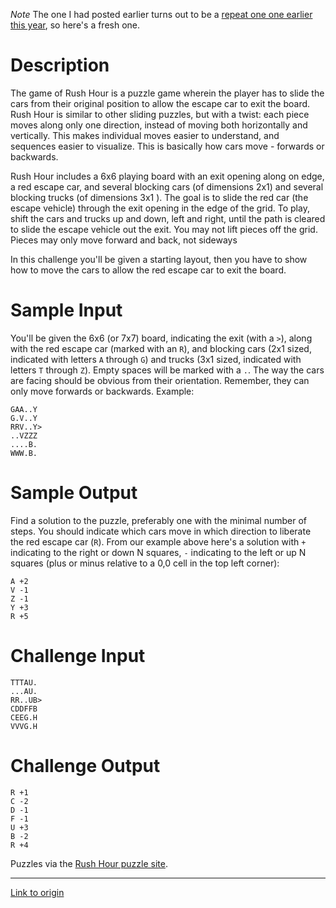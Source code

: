 *Note* The one I had posted earlier turns out to be a [repeat one one earlier this year](https://www.reddit.com/r/dailyprogrammer/comments/42x90t/20160127_challenge_251_hard_solve_a_nonogram_bonus/), so here's a fresh one. 

# Description

The game of Rush Hour is a puzzle game wherein the player has to slide the cars from their original position to allow the escape car to exit the board. Rush Hour is similar to other sliding puzzles, but with a twist: each piece moves along only one direction, instead of moving both horizontally and vertically. This makes individual moves easier to understand, and sequences easier to visualize. This is basically how cars move - forwards or backwards. 

Rush Hour includes a 6x6 playing board with an exit opening along on edge, a red escape car, and several blocking cars (of dimensions 2x1) and several blocking trucks (of dimensions 3x1 ).  The goal is to slide the red car (the escape vehicle) through the exit opening in the edge of the grid. To play, shift the cars and trucks up and down, left and right, until the path is cleared to slide the escape vehicle out the exit. You may not lift pieces off the grid. Pieces may only move forward and back, not sideways 

In this challenge you'll be given a starting layout, then you have to show how to move the cars to allow the red escape car to exit the board. 

# Sample Input

You'll be given the 6x6 (or 7x7) board, indicating the exit (with a `>`), along with the red escape car (marked with an `R`), and blocking cars (2x1 sized, indicated with letters `A` through `G`) and trucks (3x1 sized, indicated with letters `T` through `Z`). Empty spaces will be marked with a `.`. The way the cars are facing should be obvious from their orientation. Remember, they can only move forwards or backwards. Example:

    GAA..Y
    G.V..Y
    RRV..Y>
    ..VZZZ
    ....B.
    WWW.B.

# Sample Output

Find a solution to the puzzle, preferably one with the minimal number of steps. You should indicate which cars move in which direction to liberate the red escape car (`R`). From our example above here's a solution with `+` indicating to the right or down N squares, `-` indicating to the left or up N squares (plus or minus relative to a 0,0 cell in the top left corner):

    A +2 
    V -1
    Z -1
    Y +3
    R +5

# Challenge Input

    TTTAU.
    ...AU.
    RR..UB>
    CDDFFB
    CEEG.H
    VVVG.H

# Challenge Output

    R +1
    C -2
    D -1
    F -1
    U +3
    B -2
    R +4

Puzzles via the [Rush Hour puzzle site](http://www.puzzles.com/puzzlesineducation/plans/rushhourguide.pdf).

---

[Link to origin](https://www.reddit.com/r/dailyprogrammer/56bh88)